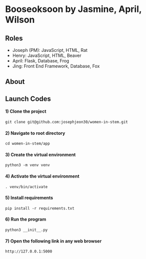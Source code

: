 # Booseoksoon by Jasmine, April, Wilson

## Roles
- Joseph (PM): JavaScript, HTML, Rat
- Henry: JavaScript, HTML, Beaver
- April: Flask, Database, Frog
- Jing: Front End Framework, Database, Fox

## About


## Launch Codes
#### 1) Clone the project
```
git clone git@github.com:josephjeon30/women-in-stem.git
```

#### 2) Navigate to root directory
``` 
cd women-in-stem/app
```

#### 3) Create the virtual environment
```
python3 -m venv venv
```

#### 4) Activate the virtual environment
```
. venv/bin/activate
```

#### 5) Install requirements
```
pip install -r requirements.txt
```

#### 6) Run the program

``` 
python3 __init__.py
```

#### 7) Open the following link in any web browser
```
http://127.0.0.1:5000
```
